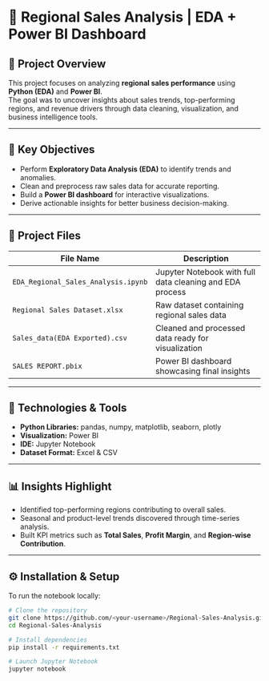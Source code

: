 # 🧩 Regional Sales Analysis | EDA + Power BI Dashboard

## 📘 Project Overview
This project focuses on analyzing **regional sales performance** using **Python (EDA)** and **Power BI**.  
The goal was to uncover insights about sales trends, top-performing regions, and revenue drivers through data cleaning, visualization, and business intelligence tools.

---

## 🚀 Key Objectives
- Perform **Exploratory Data Analysis (EDA)** to identify trends and anomalies.  
- Clean and preprocess raw sales data for accurate reporting.  
- Build a **Power BI dashboard** for interactive visualizations.  
- Derive actionable insights for better business decision-making.

---

## 📂 Project Files
| File Name | Description |
|------------|-------------|
| `EDA_Regional_Sales_Analysis.ipynb` | Jupyter Notebook with full data cleaning and EDA process |
| `Regional Sales Dataset.xlsx` | Raw dataset containing regional sales data |
| `Sales_data(EDA Exported).csv` | Cleaned and processed data ready for visualization |
| `SALES REPORT.pbix` | Power BI dashboard showcasing final insights |

---

## 🧠 Technologies & Tools
- **Python Libraries:** pandas, numpy, matplotlib, seaborn, plotly  
- **Visualization:** Power BI  
- **IDE:** Jupyter Notebook  
- **Dataset Format:** Excel & CSV  

---

## 📊 Insights Highlight
- Identified top-performing regions contributing to overall sales.  
- Seasonal and product-level trends discovered through time-series analysis.  
- Built KPI metrics such as **Total Sales**, **Profit Margin**, and **Region-wise Contribution**.

---

## ⚙️ Installation & Setup
To run the notebook locally:

```bash
# Clone the repository
git clone https://github.com/<your-username>/Regional-Sales-Analysis.git
cd Regional-Sales-Analysis

# Install dependencies
pip install -r requirements.txt

# Launch Jupyter Notebook
jupyter notebook

